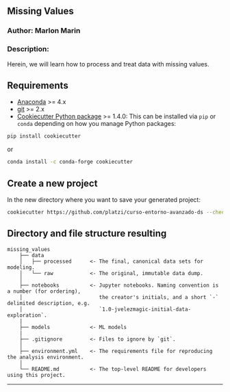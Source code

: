 ## **Missing Values**

### Author: **Marlon Marin**

### Description: 
Herein, we will learn how to process and treat data with missing values.

## Requirements

- [Anaconda](https://www.anaconda.com/download/) >= 4.x
- [git](https://git-scm.com/) >= 2.x
- [Cookiecutter Python package](http://cookiecutter.readthedocs.org/en/latest/installation.html) >= 1.4.0:
    This can be installed via `pip` or `conda` depending on how you manage Python packages:

``` bash
pip install cookiecutter
```

or

``` bash
conda install -c conda-forge cookiecutter
```

## Create a new project

In the new directory where you want to save your generated project:

```bash
cookiecutter https://github.com/platzi/curso-entorno-avanzado-ds --checkout cookiecutter-personal-platzi
```


## Directory and file structure resulting

    missing_values
        ├── data
        │   ├── processed      <- The final, canonical data sets for modeling.
        │   └── raw            <- The original, immutable data dump.
        │
        ├── notebooks          <- Jupyter notebooks. Naming convention is a number (for ordering),
        │                         the creator's initials, and a short `-` delimited description, e.g.
        │                         `1.0-jvelezmagic-initial-data-exploration`.
        |
        ├── models             <- ML models
        |
        ├── .gitignore         <- Files to ignore by `git`.
        │
        ├── environment.yml    <- The requirements file for reproducing the analysis environment.
        │
        └── README.md          <- The top-level README for developers using this project.

---
